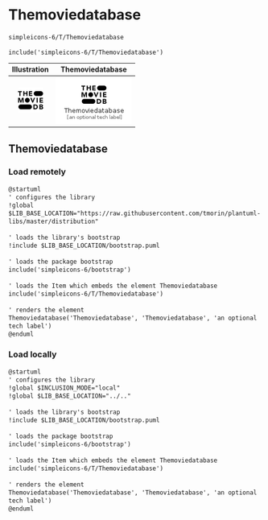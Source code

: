 # Themoviedatabase


```text
simpleicons-6/T/Themoviedatabase
```

```text
include('simpleicons-6/T/Themoviedatabase')
```



| Illustration | Themoviedatabase |
| :---: | :---: |
| ![illustration for Illustration](../../simpleicons-6/T/Themoviedatabase.png) | ![illustration for Themoviedatabase](../../simpleicons-6/T/Themoviedatabase.Local.png) |




## Themoviedatabase

### Load remotely
```plantuml
@startuml
' configures the library
!global $LIB_BASE_LOCATION="https://raw.githubusercontent.com/tmorin/plantuml-libs/master/distribution"

' loads the library's bootstrap
!include $LIB_BASE_LOCATION/bootstrap.puml

' loads the package bootstrap
include('simpleicons-6/bootstrap')

' loads the Item which embeds the element Themoviedatabase
include('simpleicons-6/T/Themoviedatabase')

' renders the element
Themoviedatabase('Themoviedatabase', 'Themoviedatabase', 'an optional tech label')
@enduml
```

### Load locally
```plantuml
@startuml
' configures the library
!global $INCLUSION_MODE="local"
!global $LIB_BASE_LOCATION="../.."

' loads the library's bootstrap
!include $LIB_BASE_LOCATION/bootstrap.puml

' loads the package bootstrap
include('simpleicons-6/bootstrap')

' loads the Item which embeds the element Themoviedatabase
include('simpleicons-6/T/Themoviedatabase')

' renders the element
Themoviedatabase('Themoviedatabase', 'Themoviedatabase', 'an optional tech label')
@enduml
```

